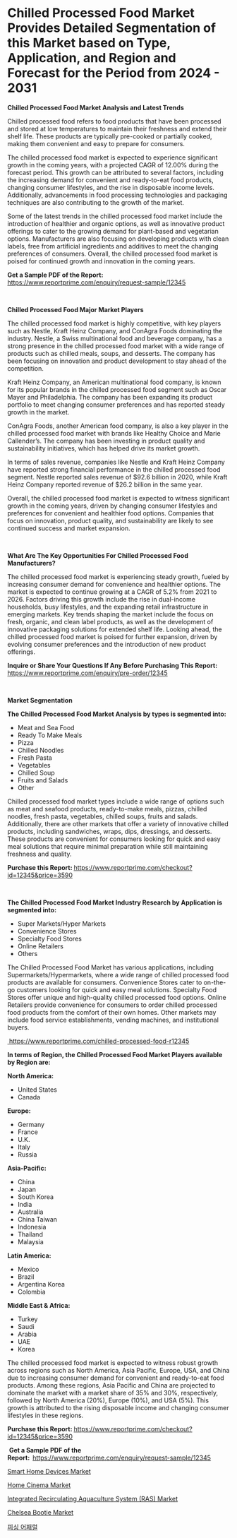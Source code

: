 <p><h1>Chilled Processed Food Market Provides Detailed Segmentation of this Market based on Type, Application, and Region and Forecast for the Period from 2024 - 2031</h1></p><p><strong>Chilled Processed Food Market Analysis and Latest Trends</strong></p>
<p><p>Chilled processed food refers to food products that have been processed and stored at low temperatures to maintain their freshness and extend their shelf life. These products are typically pre-cooked or partially cooked, making them convenient and easy to prepare for consumers.</p><p>The chilled processed food market is expected to experience significant growth in the coming years, with a projected CAGR of 12.00% during the forecast period. This growth can be attributed to several factors, including the increasing demand for convenient and ready-to-eat food products, changing consumer lifestyles, and the rise in disposable income levels. Additionally, advancements in food processing technologies and packaging techniques are also contributing to the growth of the market.</p><p>Some of the latest trends in the chilled processed food market include the introduction of healthier and organic options, as well as innovative product offerings to cater to the growing demand for plant-based and vegetarian options. Manufacturers are also focusing on developing products with clean labels, free from artificial ingredients and additives to meet the changing preferences of consumers. Overall, the chilled processed food market is poised for continued growth and innovation in the coming years.</p></p>
<p><strong>Get a Sample PDF of the Report:&nbsp;</strong> <a href="https://www.reportprime.com/enquiry/request-sample/12345">https://www.reportprime.com/enquiry/request-sample/12345</a></p>
<p>&nbsp;</p>
<p><strong>Chilled Processed Food Major Market Players</strong></p>
<p><p>The chilled processed food market is highly competitive, with key players such as Nestle, Kraft Heinz Company, and ConAgra Foods dominating the industry. Nestle, a Swiss multinational food and beverage company, has a strong presence in the chilled processed food market with a wide range of products such as chilled meals, soups, and desserts. The company has been focusing on innovation and product development to stay ahead of the competition.</p><p>Kraft Heinz Company, an American multinational food company, is known for its popular brands in the chilled processed food segment such as Oscar Mayer and Philadelphia. The company has been expanding its product portfolio to meet changing consumer preferences and has reported steady growth in the market.</p><p>ConAgra Foods, another American food company, is also a key player in the chilled processed food market with brands like Healthy Choice and Marie Callender’s. The company has been investing in product quality and sustainability initiatives, which has helped drive its market growth.</p><p>In terms of sales revenue, companies like Nestle and Kraft Heinz Company have reported strong financial performance in the chilled processed food segment. Nestle reported sales revenue of $92.6 billion in 2020, while Kraft Heinz Company reported revenue of $26.2 billion in the same year.</p><p>Overall, the chilled processed food market is expected to witness significant growth in the coming years, driven by changing consumer lifestyles and preferences for convenient and healthier food options. Companies that focus on innovation, product quality, and sustainability are likely to see continued success and market expansion.</p></p>
<p>&nbsp;</p>
<p><strong>What Are The Key Opportunities For Chilled Processed Food Manufacturers?</strong></p>
<p><p>The chilled processed food market is experiencing steady growth, fueled by increasing consumer demand for convenience and healthier options. The market is expected to continue growing at a CAGR of 5.2% from 2021 to 2026. Factors driving this growth include the rise in dual-income households, busy lifestyles, and the expanding retail infrastructure in emerging markets. Key trends shaping the market include the focus on fresh, organic, and clean label products, as well as the development of innovative packaging solutions for extended shelf life. Looking ahead, the chilled processed food market is poised for further expansion, driven by evolving consumer preferences and the introduction of new product offerings.</p></p>
<p><strong>Inquire or Share Your Questions If Any Before Purchasing This Report:</strong> <a href="https://www.reportprime.com/enquiry/pre-order/12345">https://www.reportprime.com/enquiry/pre-order/12345</a></p>
<p>&nbsp;</p>
<p><strong>Market Segmentation</strong></p>
<p><strong>The Chilled Processed Food Market Analysis by types is segmented into:</strong></p>
<p><ul><li>Meat and Sea Food</li><li>Ready To Make Meals</li><li>Pizza</li><li>Chilled Noodles</li><li>Fresh Pasta</li><li>Vegetables</li><li>Chilled Soup</li><li>Fruits and Salads</li><li>Other</li></ul></p>
<p><p>Chilled processed food market types include a wide range of options such as meat and seafood products, ready-to-make meals, pizzas, chilled noodles, fresh pasta, vegetables, chilled soups, fruits and salads. Additionally, there are other markets that offer a variety of innovative chilled products, including sandwiches, wraps, dips, dressings, and desserts. These products are convenient for consumers looking for quick and easy meal solutions that require minimal preparation while still maintaining freshness and quality.</p></p>
<p><strong>Purchase this Report:&nbsp;</strong><a href="https://www.reportprime.com/checkout?id=12345&price=3590">https://www.reportprime.com/checkout?id=12345&price=3590</a></p>
<p>&nbsp;</p>
<p><strong>The Chilled Processed Food Market Industry Research by Application is segmented into:</strong></p>
<p><ul><li>Super Markets/Hyper Markets</li><li>Convenience Stores</li><li>Specialty Food Stores</li><li>Online Retailers</li><li>Others</li></ul></p>
<p><p>The Chilled Processed Food Market has various applications, including Supermarkets/Hypermarkets, where a wide range of chilled processed food products are available for consumers. Convenience Stores cater to on-the-go customers looking for quick and easy meal solutions. Specialty Food Stores offer unique and high-quality chilled processed food options. Online Retailers provide convenience for consumers to order chilled processed food products from the comfort of their own homes. Other markets may include food service establishments, vending machines, and institutional buyers.</p></p>
<p><a href="https://www.reportprime.com/chilled-processed-food-r12345">&nbsp;https://www.reportprime.com/chilled-processed-food-r12345</a></p>
<p><strong>In terms of Region, the Chilled Processed Food Market Players available by Region are:</strong></p>
<p>
    <p> <strong> North America: </strong>
        <ul>
            <li>United States</li>
            <li>Canada</li>
        </ul>
        </p> 
    <p> <strong> Europe: </strong>
        <ul>
            <li>Germany</li>
            <li>France</li>
            <li>U.K.</li>
            <li>Italy</li>
            <li>Russia</li>
        </ul>
        </p> 
    <p> <strong> Asia-Pacific: </strong>
        <ul>
            <li>China</li>
            <li>Japan</li>
            <li>South Korea</li>
            <li>India</li>
            <li>Australia</li>
            <li>China Taiwan</li>
            <li>Indonesia</li>
            <li>Thailand</li>
            <li>Malaysia</li>
        </ul>
        </p> 
    <p> <strong> Latin America: </strong>
        <ul>
            <li>Mexico</li>
            <li>Brazil</li>
            <li>Argentina Korea</li>
            <li>Colombia</li>
        </ul>
        </p> 
    <p> <strong> Middle East & Africa: </strong>
        <ul>
            <li>Turkey</li>
            <li>Saudi</li>
            <li>Arabia</li>
            <li>UAE</li>
            <li>Korea</li>
        </ul>
    </p>
    </p>
<p><p>The chilled processed food market is expected to witness robust growth across regions such as North America, Asia Pacific, Europe, USA, and China due to increasing consumer demand for convenient and ready-to-eat food products. Among these regions, Asia Pacific and China are projected to dominate the market with a market share of 35% and 30%, respectively, followed by North America (20%), Europe (10%), and USA (5%). This growth is attributed to the rising disposable income and changing consumer lifestyles in these regions.</p></p>
<p><strong>Purchase this Report: </strong><a href="https://www.reportprime.com/checkout?id=12345&price=3590">https://www.reportprime.com/checkout?id=12345&price=3590</a></p>
<p>&nbsp;<strong>Get a Sample PDF of the Report:&nbsp;&nbsp;</strong><a href="https://www.reportprime.com/enquiry/request-sample/12345">https://www.reportprime.com/enquiry/request-sample/12345</a></p>
<p><strong></strong></p>
<p><p><a href="https://issuu.com/reportprime-2/docs/smart-home-devices-market-size-2030.pptx">Smart Home Devices Market</a></p><p><a href="https://issuu.com/reportprime-2/docs/home-cinema-market-size-2030.pptx">Home Cinema Market</a></p><p><a href="https://www.linkedin.com/pulse/integrated-recirculating-aquaculture-system-ras-market-research-tnr0c">Integrated Recirculating Aquaculture System (RAS) Market</a></p><p><a href="https://github.com/Whitneyboyettebo9kiw7yr13/Market-Research-Report-List-2/blob/main/chelsea-bootie-market.md">Chelsea Bootie Market</a></p><p><a href="https://medium.com/@chancelesch/%EB%82%9A%EC%8B%9C-%EC%9D%98%EB%A5%98-%EC%8B%9C%EC%9E%A5-%EC%9C%A0%ED%98%95-%EC%9D%91%EC%9A%A9-%EB%B0%8F-%EC%A7%80%EB%A6%AC%EC%97%90-%EB%8C%80%ED%95%9C-%ED%8F%AC%EA%B4%84%EC%A0%81-%ED%8F%89%EA%B0%80-3f4d27800bf0">피싱 어패럴</a></p></p>